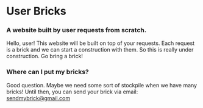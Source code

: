 # User Bricks
### A website built by user requests from scratch.

Hello, user!
This website will be built on top of your requests. Each request is a brick and we can start a construction with them. So this is really under construction. Go bring a brick!

### Where can I put my bricks?
Good question. Maybe we need some sort of stockpile when we have many bricks! Until then, you can send your brick via email: sendmybrick@gmail.com
